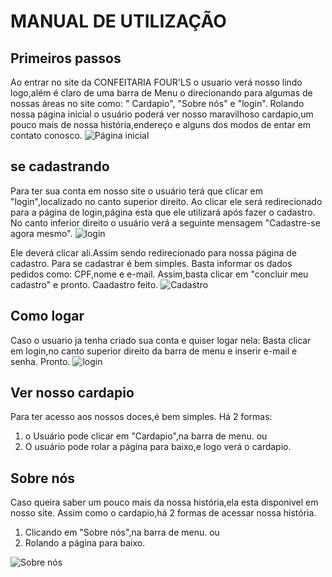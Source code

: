 
# MANUAL DE UTILIZAÇÃO 

## Primeiros passos

Ao entrar no site da CONFEITARIA FOUR'LS o usuario verá nosso lindo logo,além é claro de uma barra de Menu o direcionando para algumas de nossas áreas no site como: " Cardapio", "Sobre nós" e "login".
Rolando nossa página inicial o usuário poderá ver nosso maravilhoso cardapio,um pouco mais de nossa história,endereço e alguns dos modos de entar em contato conosco.
![Página inicial](../prints/tela-inicio.png)


## se cadastrando

Para ter sua conta em nosso site o usuário terá que clicar em "login",localizado no canto superior direito.
Ao clicar ele será redirecionado para a página de login,página esta que ele utilizará após fazer o cadastro.
No canto inferior direito o usuário verá a seguinte mensagem "Cadastre-se agora mesmo".
![login](../prints/login.png)

Ele deverá clicar ali.Assim sendo redirecionado para nossa página de cadastro.
Para se cadastrar é bem simples. Basta informar os dados pedidos como: CPF,nome e e-mail.
Assim,basta clicar em "concluir meu cadastro" e pronto.
Caadastro feito.
![Cadastro](../prints/Cadastro.png)

## Como logar

Caso o usuario ja tenha criado sua conta e quiser logar nela:
Basta clicar em login,no canto superior direito da barra de menu e inserir e-mail e senha.
Pronto.
![login](../prints/login.png)

## Ver nosso cardapio

Para ter acesso aos nossos doces,é bem simples.
Há 2 formas:
1. o Usuário pode clicar em "Cardapio",na barra de menu.
ou
2. O usuário pode rolar a página para baixo,e logo verá o cardapio.

## Sobre nós

Caso queira saber um pouco mais da nossa história,ela esta disponivel em nosso site.
Assim como o cardapio,há 2 formas de acessar nossa história.
1. Clicando em "Sobre nós",na barra de menu.
ou
2. Rolando a página para baixo.

![Sobre nós](../prints/Sobre-nos.png) 

